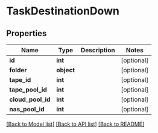 # TaskDestinationDown

## Properties
Name | Type | Description | Notes
------------ | ------------- | ------------- | -------------
**id** | **int** |  | [optional] 
**folder** | **object** |  | [optional] 
**tape_id** | **int** |  | [optional] 
**tape_pool_id** | **int** |  | [optional] 
**cloud_pool_id** | **int** |  | [optional] 
**nas_pool_id** | **int** |  | [optional] 

[[Back to Model list]](../README.md#documentation-for-models) [[Back to API list]](../README.md#documentation-for-api-endpoints) [[Back to README]](../README.md)


